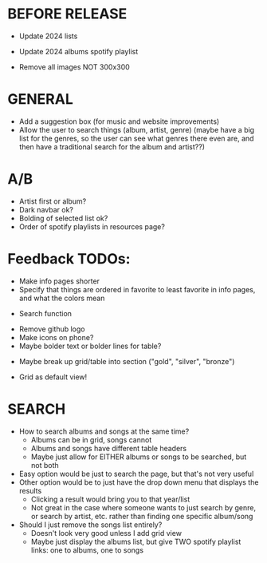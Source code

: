 # BEFORE RELEASE
* Update 2024 lists
* Update 2024 albums spotify playlist

* Remove all images NOT 300x300

# GENERAL
* Add a suggestion box (for music and website improvements)
* Allow the user to search things (album, artist, genre) (maybe have a big list for the genres, so the user can see what genres there even are, and then have a traditional search for the album and artist??)

# A/B
* Artist first or album?
* Dark navbar ok?
* Bolding of selected list ok?
* Order of spotify playlists in resources page?



# Feedback TODOs:
+ Make info pages shorter
+ Specify that things are ordered in favorite to least favorite in info pages, and what the colors mean
- Search function
+ Remove github logo
+ Make icons on phone?
+ Maybe bolder text or bolder lines for table?
- Maybe break up grid/table into section ("gold", "silver", "bronze")
+ Grid as default view!


# SEARCH
* How to search albums and songs at the same time?
    - Albums can be in grid, songs cannot
    - Albums and songs have different table headers
    - Maybe just allow for EITHER albums or songs to be searched, but not both
* Easy option would be just to search the page, but that's not very useful
* Other option would be to just have the drop down menu that displays the results
    - Clicking a result would bring you to that year/list
    - Not great in the case where someone wants to just search by genre, or search by artist, etc. rather than finding one specific album/song
* Should I just remove the songs list entirely?
    - Doesn't look very good unless I add grid view
    - Maybe just display the albums list, but give TWO spotify playlist links: one to albums, one to songs
